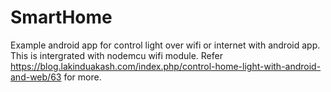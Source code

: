 # SmartHome
Example android app for control light over wifi or internet with android app.
This is intergrated with nodemcu wifi module.
Refer https://blog.lakinduakash.com/index.php/control-home-light-with-android-and-web/63 for more.
